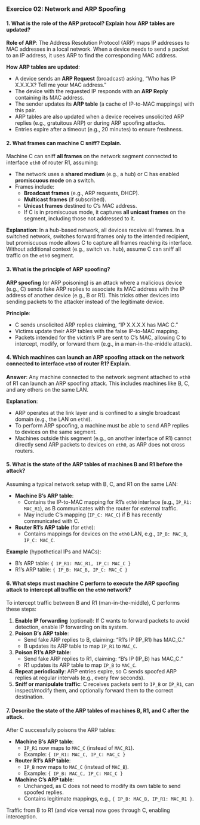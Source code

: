 ### **Exercice 02: Network and ARP Spoofing**

#### **1. What is the role of the ARP protocol? Explain how ARP tables are updated?**

**Role of ARP**: The Address Resolution Protocol (ARP) maps IP addresses to MAC addresses in a local network. When a device needs to send a packet to an IP address, it uses ARP to find the corresponding MAC address.

**How ARP tables are updated**:
- A device sends an **ARP Request** (broadcast) asking, “Who has IP X.X.X.X? Tell me your MAC address.”
- The device with the requested IP responds with an **ARP Reply** containing its MAC address.
- The sender updates its **ARP table** (a cache of IP-to-MAC mappings) with this pair.
- ARP tables are also updated when a device receives unsolicited ARP replies (e.g., gratuitous ARP) or during ARP spoofing attacks.
- Entries expire after a timeout (e.g., 20 minutes) to ensure freshness.

#### **2. What frames can machine C sniff? Explain.**

Machine C can sniff **all frames** on the network segment connected to interface `eth0` of router R1, assuming:
- The network uses a **shared medium** (e.g., a hub) or C has enabled **promiscuous mode** on a switch.
- Frames include:
  - **Broadcast frames** (e.g., ARP requests, DHCP).
  - **Multicast frames** (if subscribed).
  - **Unicast frames** destined to C’s MAC address.
  - If C is in promiscuous mode, it captures **all unicast frames** on the segment, including those not addressed to it.

**Explanation**: In a hub-based network, all devices receive all frames. In a switched network, switches forward frames only to the intended recipient, but promiscuous mode allows C to capture all frames reaching its interface. Without additional context (e.g., switch vs. hub), assume C can sniff all traffic on the `eth0` segment.

#### **3. What is the principle of ARP spoofing?**

**ARP spoofing** (or ARP poisoning) is an attack where a malicious device (e.g., C) sends fake ARP replies to associate its MAC address with the IP address of another device (e.g., B or R1). This tricks other devices into sending packets to the attacker instead of the legitimate device.

**Principle**:
- C sends unsolicited ARP replies claiming, “IP X.X.X.X has MAC C.”
- Victims update their ARP tables with the false IP-to-MAC mapping.
- Packets intended for the victim’s IP are sent to C’s MAC, allowing C to intercept, modify, or forward them (e.g., in a man-in-the-middle attack).

#### **4. Which machines can launch an ARP spoofing attack on the network connected to interface `eth0` of router R1? Explain.**

**Answer**: Any machine connected to the network segment attached to `eth0` of R1 can launch an ARP spoofing attack. This includes machines like B, C, and any others on the same LAN.

**Explanation**:
- ARP operates at the link layer and is confined to a single broadcast domain (e.g., the LAN on `eth0`).
- To perform ARP spoofing, a machine must be able to send ARP replies to devices on the same segment.
- Machines outside this segment (e.g., on another interface of R1) cannot directly send ARP packets to devices on `eth0`, as ARP does not cross routers.

#### **5. What is the state of the ARP tables of machines B and R1 before the attack?**

Assuming a typical network setup with B, C, and R1 on the same LAN:
- **Machine B’s ARP table**:
  - Contains the IP-to-MAC mapping for R1’s `eth0` interface (e.g., `IP_R1: MAC_R1`), as B communicates with the router for external traffic.
  - May include C’s mapping (`IP_C: MAC_C`) if B has recently communicated with C.
- **Router R1’s ARP table** (for `eth0`):
  - Contains mappings for devices on the `eth0` LAN, e.g., `IP_B: MAC_B`, `IP_C: MAC_C`.

**Example** (hypothetical IPs and MACs):
- B’s ARP table: `{ IP_R1: MAC_R1, IP_C: MAC_C }`
- R1’s ARP table: `{ IP_B: MAC_B, IP_C: MAC_C }`

#### **6. What steps must machine C perform to execute the ARP spoofing attack to intercept all traffic on the `eth0` network?**

To intercept traffic between B and R1 (man-in-the-middle), C performs these steps:
1. **Enable IP forwarding** (optional): If C wants to forward packets to avoid detection, enable IP forwarding on its system.
2. **Poison B’s ARP table**:
   - Send fake ARP replies to B, claiming: “R1’s IP (IP_R1) has MAC_C.”
   - B updates its ARP table to map `IP_R1` to `MAC_C`.
3. **Poison R1’s ARP table**:
   - Send fake ARP replies to R1, claiming: “B’s IP (IP_B) has MAC_C.”
   - R1 updates its ARP table to map `IP_B` to `MAC_C`.
4. **Repeat periodically**: ARP entries expire, so C sends spoofed ARP replies at regular intervals (e.g., every few seconds).
5. **Sniff or manipulate traffic**: C receives packets sent to `IP_B` or `IP_R1`, can inspect/modify them, and optionally forward them to the correct destination.

#### **7. Describe the state of the ARP tables of machines B, R1, and C after the attack.**

After C successfully poisons the ARP tables:
- **Machine B’s ARP table**:
  - `IP_R1` now maps to `MAC_C` (instead of `MAC_R1`).
  - Example: `{ IP_R1: MAC_C, IP_C: MAC_C }`
- **Router R1’s ARP table**:
  - `IP_B` now maps to `MAC_C` (instead of `MAC_B`).
  - Example: `{ IP_B: MAC_C, IP_C: MAC_C }`
- **Machine C’s ARP table**:
  - Unchanged, as C does not need to modify its own table to send spoofed replies.
  - Contains legitimate mappings, e.g., `{ IP_B: MAC_B, IP_R1: MAC_R1 }`.

Traffic from B to R1 (and vice versa) now goes through C, enabling interception.
